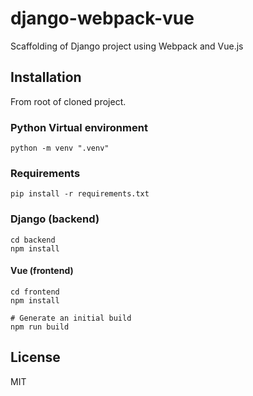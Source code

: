 # django-webpack-vue
Scaffolding of Django project using Webpack and Vue.js

## Installation 

From root of cloned project.

### Python Virtual environment

	python -m venv ".venv"

### Requirements

	pip install -r requirements.txt

### Django (backend)

	cd backend
	npm install

#### Vue (frontend)

    cd frontend
    npm install

	# Generate an initial build
	npm run build


## License

MIT
